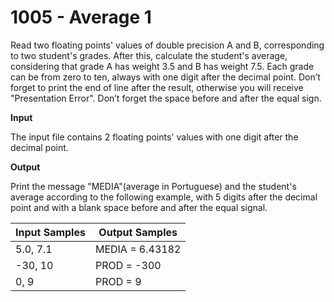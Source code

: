 # 1005 - Average 1

Read two floating points' values of double precision A and B, corresponding to two
student's grades. After this, calculate the student's average, considering that
grade A has weight 3.5 and B has weight 7.5. Each grade can be
from zero to ten, always with one digit after the decimal point. Don’t forget to print
the end of line after the result, otherwise you will receive "Presentation Error".
Don’t forget the space before and after the equal sign.

**Input**

The input file contains 2 floating points' values with one digit after the decimal point.

**Output**

Print the message "MEDIA"(average in Portuguese) and the student's average according
to the following example, with 5 digits after the decimal point and with a blank space
before and after the equal signal.

|Input Samples|  Output Samples  |
|-------------|------------------|
|   5.0, 7.1  | MEDIA = 6.43182  |
|   -30, 10   |  PROD = -300 |
|     0, 9    |  PROD = 9    |